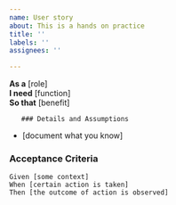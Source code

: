 ```yaml
---
name: User story
about: This is a hands on practice
title: ''
labels: ''
assignees: ''

---
```


**As a** [role]  
   **I need** [function]  
 **So that** [benefit]     
 
       ### Details and Assumptions
  * [document what you know]
   
 ### Acceptance Criteria  
   
 ```gherkin
 Given [some context]
 When [certain action is taken]
 Then [the outcome of action is observed]
 ```
